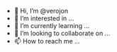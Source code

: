 - 👋 Hi, I’m @verojon
- 👀 I’m interested in ...
- 🌱 I’m currently learning ...
- 💞️ I’m looking to collaborate on ...
- 📫 How to reach me ...

<!---
verojon/verojon is a ✨ special ✨ repository because its `README.md` (this file) appears on your GitHub profile.
You can click the Preview link to take a look at your changes.
--->
